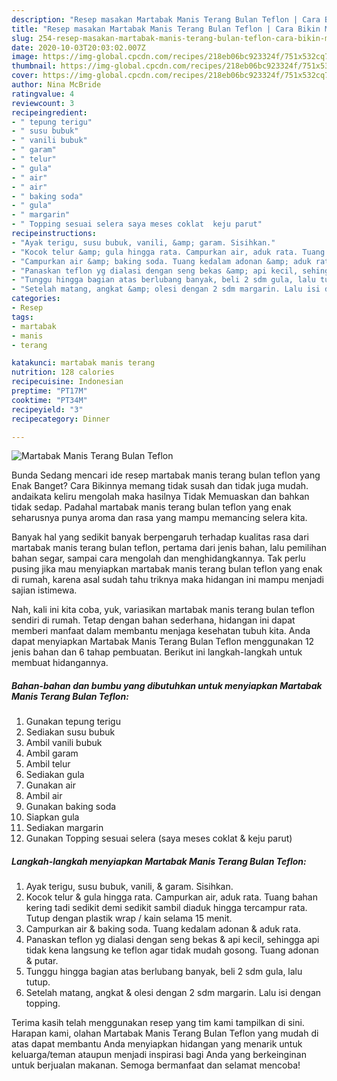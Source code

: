 ```yaml
---
description: "Resep masakan Martabak Manis Terang Bulan Teflon | Cara Bikin Martabak Manis Terang Bulan Teflon Yang Mudah Dan Praktis"
title: "Resep masakan Martabak Manis Terang Bulan Teflon | Cara Bikin Martabak Manis Terang Bulan Teflon Yang Mudah Dan Praktis"
slug: 254-resep-masakan-martabak-manis-terang-bulan-teflon-cara-bikin-martabak-manis-terang-bulan-teflon-yang-mudah-dan-praktis
date: 2020-10-03T20:03:02.007Z
image: https://img-global.cpcdn.com/recipes/218eb06bc923324f/751x532cq70/martabak-manis-terang-bulan-teflon-foto-resep-utama.jpg
thumbnail: https://img-global.cpcdn.com/recipes/218eb06bc923324f/751x532cq70/martabak-manis-terang-bulan-teflon-foto-resep-utama.jpg
cover: https://img-global.cpcdn.com/recipes/218eb06bc923324f/751x532cq70/martabak-manis-terang-bulan-teflon-foto-resep-utama.jpg
author: Nina McBride
ratingvalue: 4
reviewcount: 3
recipeingredient:
- " tepung terigu"
- " susu bubuk"
- " vanili bubuk"
- " garam"
- " telur"
- " gula"
- " air"
- " air"
- " baking soda"
- " gula"
- " margarin"
- " Topping sesuai selera saya meses coklat  keju parut"
recipeinstructions:
- "Ayak terigu, susu bubuk, vanili, &amp; garam. Sisihkan."
- "Kocok telur &amp; gula hingga rata. Campurkan air, aduk rata. Tuang bahan kering tadi sedikit demi sedikit sambil diaduk hingga tercampur rata. Tutup dengan plastik wrap / kain selama 15 menit."
- "Campurkan air &amp; baking soda. Tuang kedalam adonan &amp; aduk rata."
- "Panaskan teflon yg dialasi dengan seng bekas &amp; api kecil, sehingga api tidak kena langsung ke teflon agar tidak mudah gosong. Tuang adonan &amp; putar."
- "Tunggu hingga bagian atas berlubang banyak, beli 2 sdm gula, lalu tutup."
- "Setelah matang, angkat &amp; olesi dengan 2 sdm margarin. Lalu isi dengan topping."
categories:
- Resep
tags:
- martabak
- manis
- terang

katakunci: martabak manis terang 
nutrition: 128 calories
recipecuisine: Indonesian
preptime: "PT17M"
cooktime: "PT34M"
recipeyield: "3"
recipecategory: Dinner

---
```



![Martabak Manis Terang Bulan Teflon](https://img-global.cpcdn.com/recipes/218eb06bc923324f/751x532cq70/martabak-manis-terang-bulan-teflon-foto-resep-utama.jpg)

Bunda Sedang mencari ide resep martabak manis terang bulan teflon yang Enak Banget? Cara Bikinnya memang tidak susah dan tidak juga mudah. andaikata keliru mengolah maka hasilnya Tidak Memuaskan dan bahkan tidak sedap. Padahal martabak manis terang bulan teflon yang enak seharusnya punya aroma dan rasa yang mampu memancing selera kita.

Banyak hal yang sedikit banyak berpengaruh terhadap kualitas rasa dari martabak manis terang bulan teflon, pertama dari jenis bahan, lalu pemilihan bahan segar, sampai cara mengolah dan menghidangkannya. Tak perlu pusing jika mau menyiapkan martabak manis terang bulan teflon yang enak di rumah, karena asal sudah tahu triknya maka hidangan ini mampu menjadi sajian istimewa.




Nah, kali ini kita coba, yuk, variasikan martabak manis terang bulan teflon sendiri di rumah. Tetap dengan bahan sederhana, hidangan ini dapat memberi manfaat dalam membantu menjaga kesehatan tubuh kita. Anda dapat menyiapkan Martabak Manis Terang Bulan Teflon menggunakan 12 jenis bahan dan 6 tahap pembuatan. Berikut ini langkah-langkah untuk membuat hidangannya.

<!--inarticleads1-->

##### Bahan-bahan dan bumbu yang dibutuhkan untuk menyiapkan Martabak Manis Terang Bulan Teflon:

1. Gunakan  tepung terigu
1. Sediakan  susu bubuk
1. Ambil  vanili bubuk
1. Ambil  garam
1. Ambil  telur
1. Sediakan  gula
1. Gunakan  air
1. Ambil  air
1. Gunakan  baking soda
1. Siapkan  gula
1. Sediakan  margarin
1. Gunakan  Topping sesuai selera (saya meses coklat &amp; keju parut)




<!--inarticleads2-->

##### Langkah-langkah menyiapkan Martabak Manis Terang Bulan Teflon:

1. Ayak terigu, susu bubuk, vanili, &amp; garam. Sisihkan.
1. Kocok telur &amp; gula hingga rata. Campurkan air, aduk rata. Tuang bahan kering tadi sedikit demi sedikit sambil diaduk hingga tercampur rata. Tutup dengan plastik wrap / kain selama 15 menit.
1. Campurkan air &amp; baking soda. Tuang kedalam adonan &amp; aduk rata.
1. Panaskan teflon yg dialasi dengan seng bekas &amp; api kecil, sehingga api tidak kena langsung ke teflon agar tidak mudah gosong. Tuang adonan &amp; putar.
1. Tunggu hingga bagian atas berlubang banyak, beli 2 sdm gula, lalu tutup.
1. Setelah matang, angkat &amp; olesi dengan 2 sdm margarin. Lalu isi dengan topping.




Terima kasih telah menggunakan resep yang tim kami tampilkan di sini. Harapan kami, olahan Martabak Manis Terang Bulan Teflon yang mudah di atas dapat membantu Anda menyiapkan hidangan yang menarik untuk keluarga/teman ataupun menjadi inspirasi bagi Anda yang berkeinginan untuk berjualan makanan. Semoga bermanfaat dan selamat mencoba!
